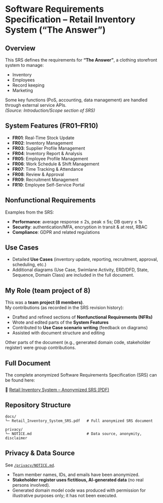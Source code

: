 # Software Requirements Specification – Retail Inventory System (“The Answer”)

## Overview
This SRS defines the requirements for **“The Answer”**, a clothing storefront system to manage:
- Inventory
- Employees
- Record keeping
- Marketing

Some key functions (PoS, accounting, data management) are handled through external service APIs.  
*(Source: Introduction/Scope section of SRS)*

## System Features (FR01–FR10)
- **FR01**: Real-Time Stock Update  
- **FR02**: Inventory Management  
- **FR03**: Supplier Profile Management  
- **FR04**: Inventory Report & Analysis  
- **FR05**: Employee Profile Management  
- **FR06**: Work Schedule & Shift Management  
- **FR07**: Time Tracking & Attendance  
- **FR08**: Review & Approval  
- **FR09**: Recruitment Management  
- **FR10**: Employee Self-Service Portal  

## Nonfunctional Requirements
Examples from the SRS:
- **Performance**: average response ≤ 2s, peak ≤ 5s; DB query ≤ 1s
- **Security**: authentication/MFA, encryption in transit & at rest, RBAC
- **Compliance**: GDPR and related regulations

## Use Cases
- Detailed **Use Cases** (inventory update, reporting, recruitment, approval, scheduling, etc.)
- Additional diagrams (Use Case, Swimlane Activity, ERD/DFD, State, Sequence, Domain Class) are included in the full document.

## My Role (team project of 8)
This was a **team project (8 members)**.  
My contributions (as recorded in the SRS revision history):
- Drafted and refined sections of **Nonfunctional Requirements (NFRs)**
- Wrote and edited parts of the **System Features**
- Contributed to **Use Case scenario writing** (feedback on diagrams)
- Assisted with document structure and editing

Other parts of the document (e.g., generated domain code, stakeholder register) were group contributions.

## Full Document
The complete anonymized Software Requirements Specification (SRS) can be found here:

📄 [Retail Inventory System – Anonymized SRS (PDF)](docs/Retail_Inventory_System_SRS.pdf)

## Repository Structure
```text
docs/
└─ Retail_Inventory_System_SRS.pdf   # Full anonymized SRS document

privacy/
└─ NOTICE.md                         # Data source, anonymity, disclaimer
```


## Privacy & Data Source
See [`/privacy/NOTICE.md`](privacy/NOTICE.md).  
- Team member names, IDs, and emails have been anonymized.  
- **Stakeholder register uses fictitious, AI-generated data** (no real persons involved).  
- Generated domain model code was produced with permission for illustrative purposes only; it has not been executed.
